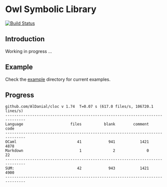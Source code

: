 # Owl Symbolic Library

[![Build Status](https://travis-ci.org/owlbarn/owl_symbolic.svg?branch=master)](https://travis-ci.org/owlbarn/owl_symbolic)

## Introduction

Working in progress ...


## Example 

Check the [example](/example) directory for current examples. 


## Progress

```text
github.com/AlDanial/cloc v 1.74  T=0.07 s (617.0 files/s, 106720.1 lines/s)
-------------------------------------------------------------------------------
Language                     files          blank        comment           code
-------------------------------------------------------------------------------
OCaml                           41            941           1421           4878
Markdown                         1              2              0             22
-------------------------------------------------------------------------------
SUM:                            42            943           1421           4900
-------------------------------------------------------------------------------
```